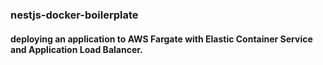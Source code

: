### nestjs-docker-boilerplate

#### deploying an application to AWS Fargate with Elastic Container Service and Application Load Balancer.
